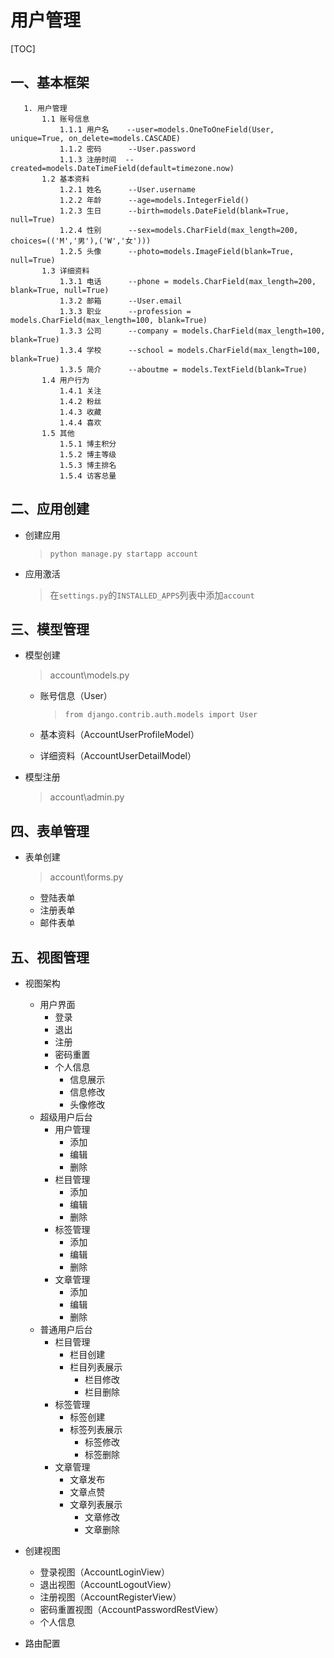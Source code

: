 # 用户管理 #

[TOC]

## 一、基本框架 ##                                                                                                         
       1. 用户管理                                                                                                          
           1.1 账号信息                                                                                                     
               1.1.1 用户名    --user=models.OneToOneField(User, unique=True, on_delete=models.CASCADE)                    
               1.1.2 密码      --User.password                                                                            
               1.1.3 注册时间  --created=models.DateTimeField(default=timezone.now)                                         
           1.2 基本资料                                                                                                     
               1.2.1 姓名      --User.username                                                                            
               1.2.2 年龄      --age=models.IntegerField()                                                                
               1.2.3 生日      --birth=models.DateField(blank=True, null=True)                                            
               1.2.4 性别      --sex=models.CharField(max_length=200, choices=(('M','男'),('W','女')))                      
               1.2.5 头像      --photo=models.ImageField(blank=True, null=True)                                           
           1.3 详细资料                                                                                                     
               1.3.1 电话      --phone = models.CharField(max_length=200, blank=True, null=True)                          
               1.3.2 邮箱      --User.email                                                                               
               1.3.3 职业      --profession = models.CharField(max_length=100, blank=True)                                
               1.3.3 公司      --company = models.CharField(max_length=100, blank=True)                                   
               1.3.4 学校      --school = models.CharField(max_length=100, blank=True)                                    
               1.3.5 简介      --aboutme = models.TextField(blank=True)                                                                                                                                                 
           1.4 用户行为                                                                                                     
               1.4.1 关注                                                                                                 
               1.4.2 粉丝                                                                                                 
               1.4.3 收藏                                                                                                 
               1.4.4 喜欢 
           1.5 其他                                                                                                       
               1.5.1 博主积分                                                                                               
               1.5.2 博主等级                                                                                               
               1.5.3 博主排名                                                                                               
               1.5.4 访客总量                                                                                                                                                                                                                                                                                                              


## 二、应用创建 ##    
- 创建应用  
    > `python manage.py startapp account`

- 应用激活
    > 在`settings.py`的`INSTALLED_APPS`列表中添加`account`  

    
## 三、模型管理 ##   
- 模型创建
    > account\models.py 
    - 账号信息（User）
        >`from django.contrib.auth.models import User`
    
    - 基本资料（AccountUserProfileModel）   
    
    - 详细资料（AccountUserDetailModel）


- 模型注册
    > account\admin.py
 
## 四、表单管理 ##
- 表单创建
    > account\forms.py
    - 登陆表单  
    - 注册表单
    - 邮件表单

## 五、视图管理 ##
- 视图架构
    - 用户界面        
        - 登录      
        - 退出      
        - 注册      
        - 密码重置    
        - 个人信息    
            - 信息展示
            - 信息修改
            - 头像修改
    - 超级用户后台
        - 用户管理
            - 添加
            - 编辑
            - 删除
        - 栏目管理
            - 添加
            - 编辑
            - 删除
        - 标签管理
            - 添加
            - 编辑
            - 删除
        - 文章管理
            - 添加
            - 编辑
            - 删除
    - 普通用户后台
        - 栏目管理
            - 栏目创建
            - 栏目列表展示
                - 栏目修改
                - 栏目删除
        - 标签管理
            - 标签创建
            - 标签列表展示
                - 标签修改
                - 标签删除
        - 文章管理   
            - 文章发布
            - 文章点赞
            - 文章列表展示
                - 文章修改
                - 文章删除
        
- 创建视图                                                   
    - 登录视图（AccountLoginView）            
    - 退出视图（AccountLogoutView）            
    - 注册视图（AccountRegisterView）
    - 密码重置视图（AccountPasswordRestView）
    - 个人信息

- 路由配置            